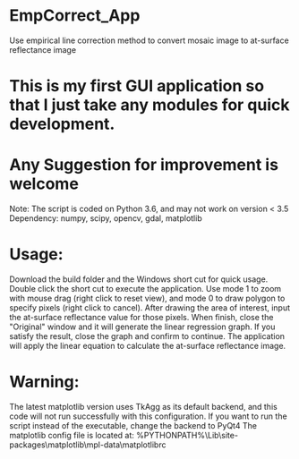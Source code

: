 # EmpCorrect_App
Use empirical line correction method to convert mosaic image to at-surface reflectance image

# This is my first GUI application so that I just take any modules for quick development.
# Any Suggestion for improvement is welcome

Note: The script is coded on Python 3.6, and may not work on version < 3.5
Dependency: numpy, scipy, opencv, gdal, matplotlib

# Usage:
Download the build folder and the Windows short cut for quick usage. Double click the short cut to execute the application.
Use mode 1 to zoom with mouse drag (right click to reset view), and mode 0 to draw polygon to specify pixels (right click to cancel).
After drawing the area of interest, input the at-surface reflectance value for those pixels.
When finish, close the "Original" window and it will generate the linear regression graph.
If you satisfy the result, close the graph and confirm to continue. The application will apply the linear equation to calculate the at-surface reflectance image.

# Warning:
The latest matplotlib version uses TkAgg as its default backend, and this code will not run successfully with this configuration.
If you want to run the script instead of the executable, change the backend to PyQt4
The matplotlib config file is located at: %PYTHONPATH%\Lib\site-packages\matplotlib\mpl-data\matplotlibrc

